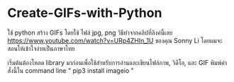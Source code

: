 # Create-GIFs-with-Python
ใช้ python สร้าง GIFs โดยใช้ ไฟล์ jpg, png
วิธีทำจากคลิปที่ลิงค์นี้เลย https://www.youtube.com/watch?v=URp4ZHIn_1U ของคุณ Sonny Li
โดยผมจะสอนให้เข้าใจง่ายเป็นภาษาไทย

เริ่มต้นต้องโหลด library มาก่อนเพื่อใช้สำหรับการอ่านและเขียนไฟล์ภาพ, วิดีโอ, และ GIF
พิมพ์คำสั่งนี้ใน command line " pip3 install imageio "



